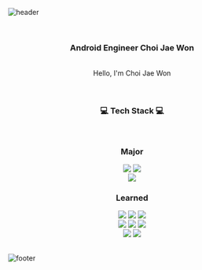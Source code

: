 ![header](https://capsule-render.vercel.app/api?type=waving&&color=gradient&height=100&section=header&fontSize=90)


<div align = "center">
  <br>
  <h3> Android Engineer Choi Jae Won</h3><br>
  Hello, I'm Choi Jae Won<br>
  <br><br>
  
  <h3>💻 Tech Stack 💻</h3>
  <br>
  <h3>Major</h3>
  <img src="https://img.shields.io/badge/JAVA-007396?style=flat-square&logo=java&logoColor=white">
  <img src="https://img.shields.io/badge/kotlin-%230095D5.svg?style=flat-square&logo=kotlin&logoColor=white">
  <br>
  <img src="https://img.shields.io/badge/Android%20Studio-3DDC84.svg?style=flat-square&logo=android-studio&logoColor=white">
  
  <h3>Learned</h3>
  <img src="https://img.shields.io/badge/c-%2300599C.svg?style=flat-square&logo=c&logoColor=white"/>
  <img src="https://img.shields.io/badge/c++-%2300599C.svg?style=flat-square&logo=c%2B%2B&logoColor=white"/>
  <img src="https://img.shields.io/badge/python-3670A0?style=flat-square&logo=python&logoColor=ffdd54"/>
  <br>
  <img src="https://img.shields.io/badge/HTML-E34F26?style=flat-square&logo=HTML5&logoColor=white"/>
  <img src="https://img.shields.io/badge/CSS-1572B6?style=flat-square&logo=CSS3&logoColor=white"/>
  <img src="https://img.shields.io/badge/JavaScript-F7DF1E?style=flat-square&logo=JavaScript&logoColor=white"/>
  <br>
  <img src="https://img.shields.io/badge/node.js-6DA55F?style=flat-square&logo=node.js&logoColor=white"/>
  <img src="https://img.shields.io/badge/mysql-%2300f.svg?style=flat-square&logo=mysql&logoColor=white"/>
</div>

<br>

![footer](https://capsule-render.vercel.app/api?type=waving&&color=gradient&height=100&section=footer&fontSize=90)
